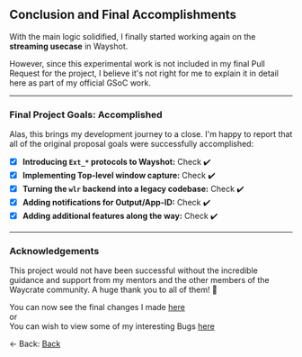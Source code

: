 ## **Conclusion and Final Accomplishments**

With the main logic solidified, I finally started working again on the **streaming usecase** in Wayshot.

However, since this experimental work is not included in my final Pull Request for the project, I believe it's not right for me to explain it in detail here as part of my official GSoC work.

-----

### Final Project Goals: Accomplished

Alas, this brings my development journey to a close. I'm happy to report that all of the original proposal goals were successfully accomplished:

- [x] **Introducing `Ext_*` protocols to Wayshot:** Check ✔️
- [x] **Implementing Top-level window capture:** Check ✔️
- [x] **Turning the `wlr` backend into a legacy codebase:** Check ✔️
- [x] **Adding notifications for Output/App-ID:** Check ✔️
- [x] **Adding additional features along the way:** Check ✔️

-----

### Acknowledgements

This project would not have been successful without the incredible guidance and support from my mentors and the other members of the Waycrate community. A huge thank you to all of them\! 🙏

You can now see the final changes I made [here](../End_Changes.md)<br>
or<br>
You can wish to view some of my interesting Bugs [here](Blooper.md)

<- Back: [Back](Thought_Process_13.md)